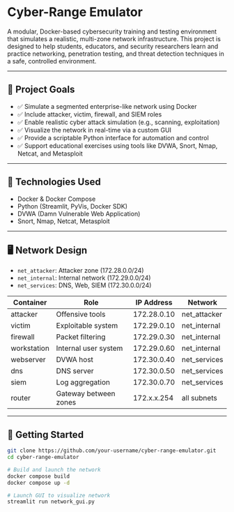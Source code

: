 # Cyber-Range Emulator

A modular, Docker-based cybersecurity training and testing environment that simulates a realistic, multi-zone network infrastructure. This project is designed to help students, educators, and security researchers learn and practice networking, penetration testing, and threat detection techniques in a safe, controlled environment.

---

## 🎯 Project Goals

- ✅ Simulate a segmented enterprise-like network using Docker  
- ✅ Include attacker, victim, firewall, and SIEM roles  
- ✅ Enable realistic cyber attack simulation (e.g., scanning, exploitation)  
- ✅ Visualize the network in real-time via a custom GUI  
- ✅ Provide a scriptable Python interface for automation and control  
- ✅ Support educational exercises using tools like DVWA, Snort, Nmap, Netcat, and Metasploit  

---

## 🔧 Technologies Used

- Docker & Docker Compose  
- Python (Streamlit, PyVis, Docker SDK)  
- DVWA (Damn Vulnerable Web Application)  
- Snort, Nmap, Netcat, Metasploit  

---

## 🖥️ Network Design

- `net_attacker`: Attacker zone (172.28.0.0/24)  
- `net_internal`: Internal network (172.29.0.0/24)  
- `net_services`: DNS, Web, SIEM (172.30.0.0/24)  

| Container     | Role                  | IP Address       | Network        |
|---------------|-----------------------|------------------|----------------|
| attacker      | Offensive tools       | 172.28.0.10      | net_attacker   |
| victim        | Exploitable system    | 172.29.0.10      | net_internal   |
| firewall      | Packet filtering      | 172.29.0.30      | net_internal   |
| workstation   | Internal user system  | 172.29.0.60      | net_internal   |
| webserver     | DVWA host             | 172.30.0.40      | net_services   |
| dns           | DNS server            | 172.30.0.50      | net_services   |
| siem          | Log aggregation       | 172.30.0.70      | net_services   |
| router        | Gateway between zones | 172.x.x.254      | all subnets    |

---

## 🚀 Getting Started

```bash
git clone https://github.com/your-username/cyber-range-emulator.git
cd cyber-range-emulator

# Build and launch the network
docker compose build
docker compose up -d

# Launch GUI to visualize network
streamlit run network_gui.py
